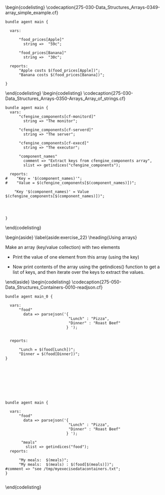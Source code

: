 \begin{codelisting}
\codecaption{275-030-Data\_Structures\_Arrays-0349-array\_simple\_example.cf}
```cfengine3, options: "linenos": false
bundle agent main {

  vars:

      "food_prices[Apple]"
        string =>  "59c";

      "food_prices[Banana]"
        string =>  "30c";

  reports:
      "Apple costs $(food_prices[Apple])";
      "Banana costs $(food_prices[Banana])";

}
```
\end{codelisting}
\begin{codelisting}
\codecaption{275-030-Data\_Structures\_Arrays-0350-Arrays\_Array\_of\_strings.cf}
```cfengine3, options: "linenos": false
bundle agent main {
  vars:
      "cfengine_components[cf-monitord]"
        string => "The monitor";

      "cfengine_components[cf-serverd]"
        string => "The server";

      "cfengine_components[cf-execd]"
        string => "The executor";

      "component_names"
        comment => "Extract keys from cfengine_components array",
        slist => getindices("cfengine_components");

  reports:
#    "Key = '$(component_names)'";
#    "Value = $(cfengine_components[$(component_names)])";

    "Key '$(component_names)' = Value $(cfengine_components[$(component_names)])";




}

```
\end{codelisting}
<!---                 
Filename: 275-030-Data\_Structures\_Arrays-0355-array.exr.md
-->

\begin{aside}
\label{aside:exercise_22}
\heading{Using arrays}


Make an array (key/value collection) with two elements

* Print the value of one element from this array (using the key)

* Now print contents of the array using the getindices()
function to get a list of keys, and then iterate over the
keys to extract the values.


\end{aside}
\begin{codelisting}
\codecaption{275-050-Data\_Structures\_Containers-0010-readjson.cf}
```cfengine3, options: "linenos": false
bundle agent main_0 {

  vars:
      "food"
        data => parsejson('{
                            "Lunch" : "Pizza",
                            "Dinner" : "Roast Beef"
                           } ');


  reports:

      "Lunch = $(food[Lunch])";
      "Dinner = $(food[Dinner])";
}









bundle agent main {

  vars:
      "food"
        data => parsejson('{
                            "Lunch" : "Pizza",
                            "Dinner" : "Roast Beef"
                           } ');

       "meals" 
         slist => getindices("food");
  reports:

      "My meals:  $(meals)";
      "My meals:  $(meals) : $(food[$(meals)])";
#comment => "see /tmp/myexecisedatacontainers.txt";
}
 

```
\end{codelisting}
